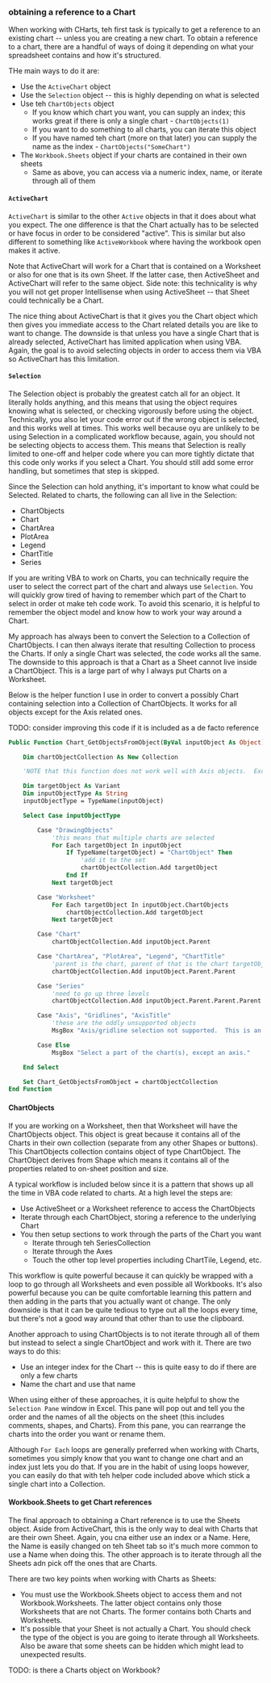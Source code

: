 ### obtaining a reference to a Chart

When working with CHarts, teh first task is typically to get a reference to an existing chart -- unless you are creating a new chart.  To obtain a reference to a chart, there are a handful of ways of doing it depending on what your spreadsheet contains and how it's structured.

THe main ways to do it are:

* Use the `ActiveChart` object
* Use the `Selection` object -- this is highly depending on what is selected
* Use teh `ChartObjects` object
    * If you know which chart you want, you can supply an index; this works great if there is only a single chart - `ChartObjects(1)`
    * If you want to do something to all charts, you can iterate this object
    * If you have named teh chart (more on that later) you can supply the name as the index - `ChartObjects("SomeChart")`
* The `Workbook.Sheets` object if your charts are contained in their own sheets
    * Same as above, you can access via a numeric index, name, or iterate through all of them

#### `ActiveChart`

`ActiveChart` is similar to the other `Active` objects in that it does about what you expect.  The one difference is that the Chart actually has to be selected or have focus in order to be considered "active".  This is similar but also different to something like `ActiveWorkbook` where having the workbook open makes it active.

Note that ActiveChart will work for a Chart that is contained on a Worksheet or also for one that is its own Sheet.  If the latter case, then ActiveSheet and ActiveChart will refer to the same object.  Side note: this technicality is why you will not get proper Intellisense when using ActiveSheet -- that Sheet could technically be a Chart.

The nice thing about ActiveChart is that it gives you the Chart object which then gives you immediate access to the Chart related details you are like to want to change.  The downside is that unless you have a single Chart that is already selected, ActiveChart has limited application when using VBA.  Again, the goal is to avoid selecting objects in order to access them via VBA so ActiveChart has this limitation.

#### `Selection`

The Selection object is probably the greatest catch all for an object.  It literally holds anything, and this means that using the object requires knowing what is selected, or checking vigorously before using the object.  Technically, you also let your code error out if the wrong object is selected, and this works well at times.  This works well because oyu are unlikely to be using Selection in a complicated workflow because, again, you should not be selecting objects to access them.  This means that Selection is really limited to one-off and helper code where you can more tightly dictate that this code only works if you select a Chart.  You should still add some error handling, but sometimes that step is skipped.

Since the Selection can hold anything, it's important to know what could be Selected.  Related to charts, the following can all live in the Selection:

* ChartObjects
* Chart
* ChartArea
* PlotArea
* Legend
* ChartTitle
* Series

If you are writing VBA to work on Charts, you can technically require the user to select the correct part of the chart and always use `Selection`.  You will quickly grow tired of having to remember which part of the Chart to select in order ot make teh code work.  To avoid this scenario, it is helpful to remember the object model and know how to work your way around a Chart.

My approach has always been to convert the Selection to a Collection of ChartObjects. I can then always iterate that resulting Collection to process the Charts.  If only a single Chart was selected, the code works all the same.  The downside to this approach is that a Chart as a Sheet cannot live inside a ChartObject.  This is a large part of why I always put Charts on a Worksheet.

Below is the helper function I use in order to convert a possibly Chart containing selection into a Collection of ChartObjects.  It works for all objects except for the Axis related ones.

TODO: consider improving this code if it is included as a de facto reference

```vb
Public Function Chart_GetObjectsFromObject(ByVal inputObject As Object) As Variant

    Dim chartObjectCollection As New Collection

    'NOTE that this function does not work well with Axis objects.  Excel does not return the correct Parent for them.

    Dim targetObject As Variant
    Dim inputObjectType As String
    inputObjectType = TypeName(inputObject)

    Select Case inputObjectType

        Case "DrawingObjects"
            'this means that multiple charts are selected
            For Each targetObject In inputObject
                If TypeName(targetObject) = "ChartObject" Then
                    'add it to the set
                    chartObjectCollection.Add targetObject
                End If
            Next targetObject

        Case "Worksheet"
            For Each targetObject In inputObject.ChartObjects
                chartObjectCollection.Add targetObject
            Next targetObject

        Case "Chart"
            chartObjectCollection.Add inputObject.Parent

        Case "ChartArea", "PlotArea", "Legend", "ChartTitle"
            'parent is the chart, parent of that is the chart targetObject
            chartObjectCollection.Add inputObject.Parent.Parent

        Case "Series"
            'need to go up three levels
            chartObjectCollection.Add inputObject.Parent.Parent.Parent

        Case "Axis", "Gridlines", "AxisTitle"
            'these are the oddly unsupported objects
            MsgBox "Axis/gridline selection not supported.  This is an Excel bug.  Select another element on the chart(s)."

        Case Else
            MsgBox "Select a part of the chart(s), except an axis."

    End Select

    Set Chart_GetObjectsFromObject = chartObjectCollection
End Function
```

#### ChartObjects

If you are working on a Worksheet, then that Worksheet will have the ChartObjects object.  This object is great because it contains all of the Charts in their own collection (separate from any other Shapes or buttons).  This ChartObjects collection contains object of type ChartObject.  The ChartObject derives from Shape which means it contains all of the properties related to on-sheet position and size.

A typical workflow is included below since it is a pattern that shows up all the time in VBA code related to charts.  At a high level the steps are:

* Use ActiveSheet or a Worksheet reference to access the ChartObjects
* Iterate through each ChartObject, storing a reference to the underlying Chart
* You then setup sections to work through the parts of the Chart you want
    * Iterate through teh SeriesCollection
    * Iterate through the Axes
    * Touch the other top level properties including ChartTile, Legend, etc.

This workflow is quite powerful because it can quickly be wrapped with a loop to go through all Worksheets and even possible all Workbooks.  It's also powerful because you can be quite comfortable learning this pattern and then adding in the parts that you actually want ot change.  The only downside is that it can be quite tedious to type out all the loops every time, but there's not a good way around that other than to use the clipboard.

Another approach to using ChartObjects is to not iterate through all of them but instead to select a single ChartObject and work with it.  There are two ways to do this:

* Use an integer index for the Chart -- this is quite easy to do if there are only a few charts
* Name the chart and use that name

When using either of these approaches, it is quite helpful to show the `Selection Pane` window in Excel.  This pane will pop out and tell you the order and the names of all the objects on the sheet (this includes comments, shapes, and Charts).  From this pane, you can rearrange the charts into the order you want or rename them.

Although `For Each` loops are generally preferred when working with Charts, sometimes you simply know that you want to change one chart and an index just lets you do that.  If you are in the habit of using loops however, you can easily do that with teh helper code included above which stick a single chart into a Collection.

#### Workbook.Sheets to get Chart references

The final approach to obtaining a Chart reference is to use the Sheets object.  Aside from ActiveChart, this is the only way to deal with Charts that are their own Sheet.  Again, you cna either use an index or a Name.  Here, the Name is easily changed on teh Sheet tab so it's much more common to use a Name when doing this.  The other approach is to iterate through all the Sheets adn pick off the ones that are Charts.

There are two key points when working with Charts as Sheets:

* You must use the Workbook.Sheets object to access them and not Workbook.Worksheets.  The latter object contains only those Worksheets that are not Charts.  The former contains both Charts and Worksheets.
* It's possible that your Sheet is not actually a Chart.  You should check the type of the object is you are going to iterate through all Worksheets.  Also be aware that some sheets can be hidden which might lead to unexpected results.

TODO: is there a Charts object on Workbook?
